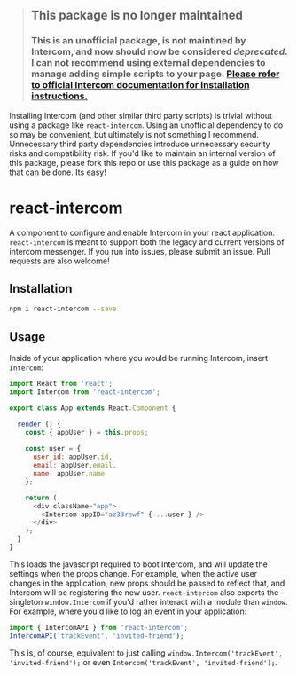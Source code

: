 > ## This package is no longer maintained
> 
> ### This is an unofficial package, is not maintined by Intercom, and now should now be considered _deprecated_. I can not recommend using external dependencies to manage adding simple scripts to your page. [Please refer to official Intercom documentation for installation instructions.](https://www.intercom.com/help/en/articles/170-integrate-intercom-in-a-single-page-app)

Installing Intercom (and other similar third party scripts) is trivial without using a package like `react-intercom`. Using an unofficial dependency to do so may be convenient, but ultimately is not something I recommend. Unnecessary third party dependencies introduce unnecessary security risks and compatibility risk. If you'd like to maintain an internal version of this package, please fork this repo or use this package as a guide on how that can be done. Its easy!

# react-intercom
A component to configure and enable Intercom in your react application. `react-intercom` is meant to support both the legacy and current versions of intercom messenger. If you run into issues, please submit an issue. Pull requests are also welcome!

## Installation
```bash
npm i react-intercom --save
```

## Usage
Inside of your application where you would be running Intercom, insert `Intercom`:
```js
import React from 'react';
import Intercom from 'react-intercom';

export class App extends React.Component {

  render () {
    const { appUser } = this.props;
    
    const user = {
      user_id: appUser.id,
      email: appUser.email,
      name: appUser.name
    };

    return (
      <div className="app">
        <Intercom appID="az33rewf" { ...user } />
      </div>
    );
  }
}
```
This loads the javascript required to boot Intercom, and will update the settings when the props change. For example, when the active user changes in the application, new props should be passed to reflect that, and Intercom will be registering the new user. `react-intercom` also exports the singleton `window.Intercom` if you'd rather interact with a module than `window`. For example, where you'd like to log an event in your application:

```js
import { IntercomAPI } from 'react-intercom';
IntercomAPI('trackEvent', 'invited-friend');
```

This is, of course, equivalent to just calling `window.Intercom('trackEvent', 'invited-friend');` or even `Intercom('trackEvent', 'invited-friend');`.

